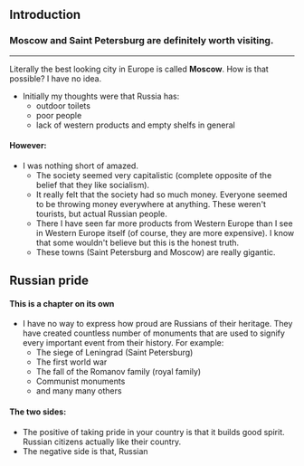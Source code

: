 ## Introduction
### Moscow and Saint Petersburg are definitely worth visiting.
----
Literally the best looking city in Europe is called **Moscow**. How is that possible? I have no idea.

- Initially my thoughts were that Russia has:
	- outdoor toilets
	- poor people
	- lack of western products and empty shelfs in general
#### However:
- I was nothing short of amazed.
	- The society seemed very capitalistic (complete opposite of the belief that they like socialism).
	- It really felt that the society had so much money. Everyone seemed to be throwing money everywhere at anything. These weren't tourists, but actual Russian people.
	- There I have seen far more products from Western Europe than I see in Western Europe itself (of course, they are more expensive). I know that some wouldn't believe but this is the honest truth.
	- These towns (Saint Petersburg and Moscow) are really gigantic. 

## Russian pride
#### This is a chapter on its own
- I have no way to express how proud are Russians of their heritage. They have created countless number of monuments that are used to signify every important event from their history. For example:
	- The siege of Leningrad (Saint Petersburg)
	- The first world war
	- The fall of the Romanov family (royal family)
	- Communist monuments
	- and many many others 
#### The two sides:
- The positive of taking pride in your country is that it builds good spirit. Russian citizens actually like their country.
- The negative side is that, Russian 